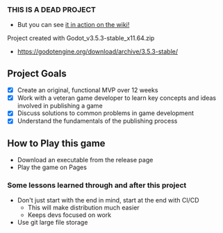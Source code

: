 ### THIS IS A DEAD PROJECT ###
- But you can see [it in action on the wiki!](https://github.com/BdevC/Celestial-Swashbucklers/wiki/Playthrough)

Project created with Godot_v3.5.3-stable_x11.64.zip
- https://godotengine.org/download/archive/3.5.3-stable/

## Project Goals ##
- [X] Create an original, functional MVP over 12 weeks
- [X] Work with a veteran game developer to learn key concepts and ideas involved in publishing a game
- [X] Discuss solutions to common problems in game development
- [X] Understand the fundamentals of the publishing process

## How to Play this game ## 
- Download an executable from the release page
- Play the game on Pages

### Some lessons learned through and after this project ###
- Don't just start with the end in mind, start at the end with CI/CD
  - This will make distribution much easier
  - Keeps devs focused on work
- Use git large file storage
 
